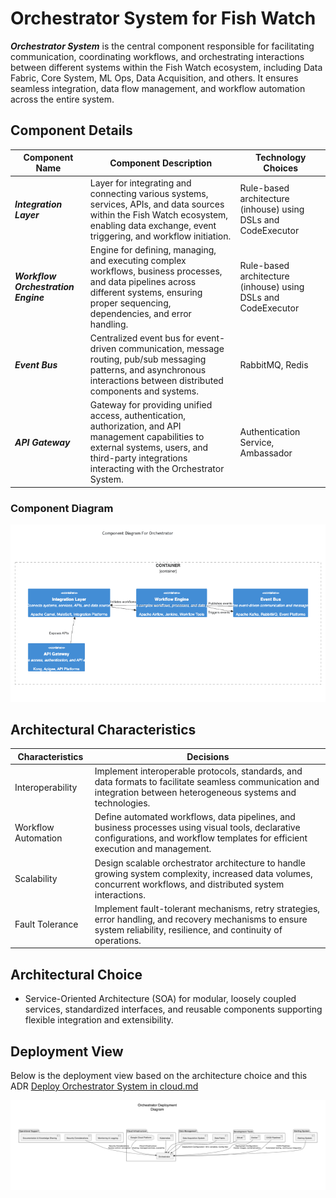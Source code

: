 # Orchestrator System for Fish Watch

***Orchestrator System*** is the central component responsible for facilitating communication, coordinating workflows, and orchestrating interactions between different systems within the Fish Watch ecosystem, including Data Fabric, Core System, ML Ops, Data Acquisition, and others. It ensures seamless integration, data flow management, and workflow automation across the entire system.

## Component Details

| Component Name  | Component Description | Technology Choices |
| ------------- | ------------- | ------------- |
| ***Integration Layer***  | Layer for integrating and connecting various systems, services, APIs, and data sources within the Fish Watch ecosystem, enabling data exchange, event triggering, and workflow initiation. | Rule-based architecture (inhouse) using DSLs and CodeExecutor |
| ***Workflow Orchestration Engine***  | Engine for defining, managing, and executing complex workflows, business processes, and data pipelines across different systems, ensuring proper sequencing, dependencies, and error handling. | Rule-based architecture (inhouse) using DSLs and CodeExecutor |
| ***Event Bus***  | Centralized event bus for event-driven communication, message routing, pub/sub messaging patterns, and asynchronous interactions between distributed components and systems. | RabbitMQ, Redis |
| ***API Gateway***  | Gateway for providing unified access, authentication, authorization, and API management capabilities to external systems, users, and third-party integrations interacting with the Orchestrator System. | Authentication Service, Ambassador |

### Component Diagram
![Orchestrator Component Diagram](../Assets/components/orchaestrator.png)

## Architectural Characteristics

| Characteristics  | Decisions |
| ------------- | ------------- |
| Interoperability  | Implement interoperable protocols, standards, and data formats to facilitate seamless communication and integration between heterogeneous systems and technologies. |
| Workflow Automation  | Define automated workflows, data pipelines, and business processes using visual tools, declarative configurations, and workflow templates for efficient execution and management. |
| Scalability  | Design scalable orchestrator architecture to handle growing system complexity, increased data volumes, concurrent workflows, and distributed system interactions. |
| Fault Tolerance  | Implement fault-tolerant mechanisms, retry strategies, error handling, and recovery mechanisms to ensure system reliability, resilience, and continuity of operations. |

## Architectural Choice

- Service-Oriented Architecture (SOA) for modular, loosely coupled services, standardized interfaces, and reusable components supporting flexible integration and extensibility.

## Deployment View
Below is the deployment view based on the architecture choice and this ADR [Deploy Orchestrator System in cloud.md](../ADRs/014-deployment-strategy.md)

![Orchestrator System Deployment View](../Assets/deployment/orchestrator.png)
